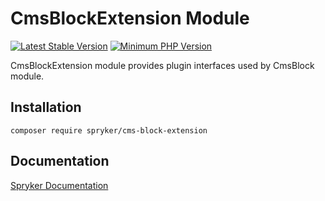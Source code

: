 # CmsBlockExtension Module
[![Latest Stable Version](https://poser.pugx.org/spryker/cms-block-extension/v/stable.svg)](https://packagist.org/packages/spryker/cms-block-extension)
[![Minimum PHP Version](https://img.shields.io/badge/php-%3E%3D%208.1-8892BF.svg)](https://php.net/)

CmsBlockExtension module provides plugin interfaces used by CmsBlock module.

## Installation

```
composer require spryker/cms-block-extension
```

## Documentation

[Spryker Documentation](https://docs.spryker.com)
